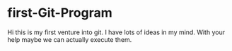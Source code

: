 # first-Git-Program

Hi this is my first venture into git. 
I have lots of ideas in my mind.
With your help maybe we can actually execute them. 
